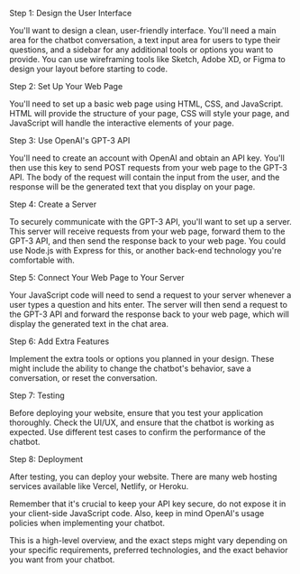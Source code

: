 Step 1: Design the User Interface

You'll want to design a clean, user-friendly interface. You'll need a main area for the chatbot conversation, a text input area for users to type their questions, and a sidebar for any additional tools or options you want to provide. You can use wireframing tools like Sketch, Adobe XD, or Figma to design your layout before starting to code.

Step 2: Set Up Your Web Page

You'll need to set up a basic web page using HTML, CSS, and JavaScript. HTML will provide the structure of your page, CSS will style your page, and JavaScript will handle the interactive elements of your page.

Step 3: Use OpenAI's GPT-3 API

You'll need to create an account with OpenAI and obtain an API key. You'll then use this key to send POST requests from your web page to the GPT-3 API. The body of the request will contain the input from the user, and the response will be the generated text that you display on your page.

Step 4: Create a Server

To securely communicate with the GPT-3 API, you'll want to set up a server. This server will receive requests from your web page, forward them to the GPT-3 API, and then send the response back to your web page. You could use Node.js with Express for this, or another back-end technology you're comfortable with.

Step 5: Connect Your Web Page to Your Server

Your JavaScript code will need to send a request to your server whenever a user types a question and hits enter. The server will then send a request to the GPT-3 API and forward the response back to your web page, which will display the generated text in the chat area.

Step 6: Add Extra Features

Implement the extra tools or options you planned in your design. These might include the ability to change the chatbot's behavior, save a conversation, or reset the conversation.

Step 7: Testing

Before deploying your website, ensure that you test your application thoroughly. Check the UI/UX, and ensure that the chatbot is working as expected. Use different test cases to confirm the performance of the chatbot.

Step 8: Deployment

After testing, you can deploy your website. There are many web hosting services available like Vercel, Netlify, or Heroku.

Remember that it's crucial to keep your API key secure, do not expose it in your client-side JavaScript code. Also, keep in mind OpenAI's usage policies when implementing your chatbot.

This is a high-level overview, and the exact steps might vary depending on your specific requirements, preferred technologies, and the exact behavior you want from your chatbot.
